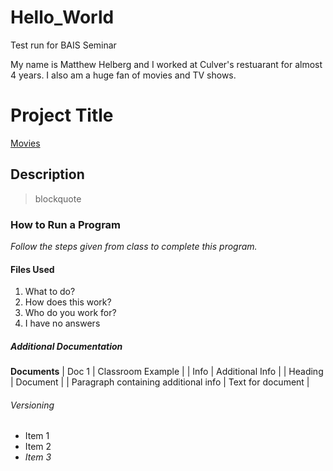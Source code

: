 # Hello_World
Test run for BAIS Seminar

My name is Matthew Helberg and I worked at Culver's restuarant for almost 4 years. I also am a huge fan of movies and TV shows.

# Project Title
[Movies](https://www.imdb.com/)
## Description
> blockquote
### How to Run a Program
*Follow the steps given from class to complete this program.*
#### Files Used
1. What to do?
2. How does this work?
3. Who do you work for?
4. I have no answers
##### Additional Documentation
**Documents**
| Doc 1 | Classroom Example |
| Info | Additional Info |
| Heading | Document |
| Paragraph containing additional info | Text for document |
###### Versioning
- Item 1
- Item 2
- *Item 3*

